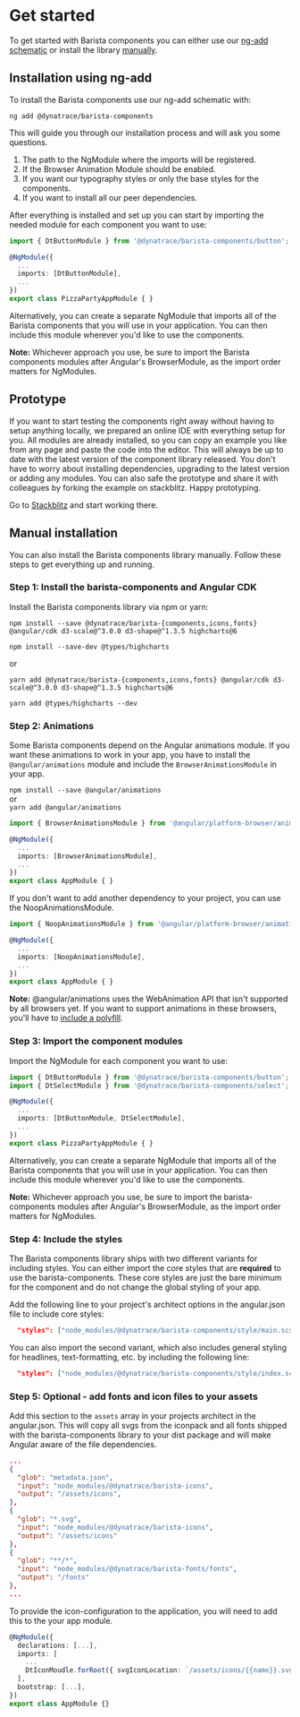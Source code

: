 # Get started

To get started with Barista components you can either use our
[ng-add schematic](#installation-using-ng-add) or install the library
[manually](#manual-installation).

## Installation using ng-add

To install the Barista components use our ng-add schematic with:

<pre><code>ng add @dynatrace/barista-components</pre></code>

This will guide you through our installation process and will ask you some
questions.

1. The path to the NgModule where the imports will be registered.
2. If the Browser Animation Module should be enabled.
3. If you want our typography styles or only the base styles for the components.
4. If you want to install all our peer dependencies.

After everything is installed and set up you can start by importing the needed
module for each component you want to use:

```typescript
import { DtButtonModule } from '@dynatrace/barista-components/button';

@NgModule({
  ...
  imports: [DtButtonModule],
  ...
})
export class PizzaPartyAppModule { }
```

Alternatively, you can create a separate NgModule that imports all of the
Barista components that you will use in your application. You can then include
this module wherever you'd like to use the components.

**Note:** Whichever approach you use, be sure to import the Barista components
modules after Angular's BrowserModule, as the import order matters for
NgModules.

## Prototype

If you want to start testing the components right away without having to setup
anything locally, we prepared an online IDE with everything setup for you. All
modules are already installed, so you can copy an example you like from any page
and paste the code into the editor. This will always be up to date with the
latest version of the component library released. You don't have to worry about
installing dependencies, upgrading to the latest version or adding any modules.
You can also safe the prototype and share it with colleagues by forking the
example on stackblitz. Happy prototyping.

Go to
[Stackblitz](https://stackblitz.com/github/dynatrace-oss/barista-examples/tree/master/prototype/?file=src%2Fapp%2Fapp.component.html)
and start working there.

## Manual installation

You can also install the Barista components library manually. Follow these steps
to get everything up and running.

### Step 1: Install the barista-components and Angular CDK

Install the Barista components library via npm or yarn:

`npm install --save @dynatrace/barista-{components,icons,fonts} @angular/cdk d3-scale@^3.0.0 d3-shape@^1.3.5 highcharts@6`

`npm install --save-dev @types/highcharts`

or

`yarn add @dynatrace/barista-{components,icons,fonts} @angular/cdk d3-scale@^3.0.0 d3-shape@^1.3.5 highcharts@6`

`yarn add @types/highcharts --dev`

### Step 2: Animations

Some Barista components depend on the Angular animations module. If you want
these animations to work in your app, you have to install the
`@angular/animations` module and include the `BrowserAnimationsModule` in your
app.

`npm install --save @angular/animations`  
or  
`yarn add @angular/animations`

```typescript
import { BrowserAnimationsModule } from '@angular/platform-browser/animations';

@NgModule({
  ...
  imports: [BrowserAnimationsModule],
  ...
})
export class AppModule { }
```

If you don't want to add another dependency to your project, you can use the
NoopAnimationsModule.

```typescript
import { NoopAnimationsModule } from '@angular/platform-browser/animations';

@NgModule({
  ...
  imports: [NoopAnimationsModule],
  ...
})
export class AppModule { }
```

**Note:** @angular/animations uses the WebAnimation API that isn't supported by
all browsers yet. If you want to support animations in these browsers, you'll
have to
[include a polyfill](https://github.com/web-animations/web-animations-js).

### Step 3: Import the component modules

Import the NgModule for each component you want to use:

```typescript
import { DtButtonModule } from '@dynatrace/barista-components/button';
import { DtSelectModule } from '@dynatrace/barista-components/select';

@NgModule({
  ...
  imports: [DtButtonModule, DtSelectModule],
  ...
})
export class PizzaPartyAppModule { }
```

Alternatively, you can create a separate NgModule that imports all of the
Barista components that you will use in your application. You can then include
this module wherever you'd like to use the components.

**Note:** Whichever approach you use, be sure to import the barista-components
modules after Angular's BrowserModule, as the import order matters for
NgModules.

### Step 4: Include the styles

The Barista components library ships with two different variants for including
styles. You can either import the core styles that are **required** to use the
barista-components. These core styles are just the bare minimum for the
component and do not change the global styling of your app.

Add the following line to your project's architect options in the angular.json
file to include core styles:

```json
  "styles": ["node_modules/@dynatrace/barista-components/style/main.scss"],
```

You can also import the second variant, which also includes general styling for
headlines, text-formatting, etc. by including the following line:

```json
  "styles": ["node_modules/@dynatrace/barista-components/style/index.scss"],
```

### Step 5: Optional - add fonts and icon files to your assets

Add this section to the `assets` array in your projects architect in the
angular.json. This will copy all svgs from the iconpack and all fonts shipped
with the barista-components library to your dist package and will make Angular
aware of the file dependencies.

```json
...
{
  "glob": "metadata.json",
  "input": "node_modules/@dynatrace/barista-icons",
  "output": "/assets/icons",
},
{
  "glob": "*.svg",
  "input": "node_modules/@dynatrace/barista-icons",
  "output": "/assets/icons"
},
{
  "glob": "**/*",
  "input": "node_modules/@dynatrace/barista-fonts/fonts",
  "output": "/fonts"
},
...
```

To provide the icon-configuration to the application, you will need to add this
to the your app module.

```typescript
@NgModule({
  declarations: [...],
  imports: [
    ...
    DtIconMoudle.forRoot({ svgIconLocation: `/assets/icons/{{name}}.svg` }),
  ],
  bootstrap: [...],
})
export class AppModule {}
```

